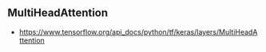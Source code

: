 ## MultiHeadAttention
- https://www.tensorflow.org/api_docs/python/tf/keras/layers/MultiHeadAttention
